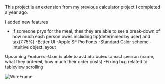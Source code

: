 This project is an extension from my previous calculator project I completed a year ago.


I added new features
- If someone pays for the meal, then they are able to see a break-down of how much each person owes including tip(determined by user) and tax(7.75%)
-Better UI
  -Apple SF Pro Fonts
  -Standard Color scheme
  -Intuitive object layout

Upcoming Features
-User is able to add attributes to each person (name, what they ordered, how much their order costs)
-Fixing bug related to tableview scrolling


![WireFrame](https://i.imgur.com/LK7bshx.png)

